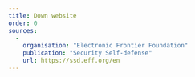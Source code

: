 ```yaml
---
title: Down website
order: 0
sources:
  -
    organisation: "Electronic Frontier Foundation"
    publication: "Security Self-defense"
    url: https://ssd.eff.org/en
---
```

